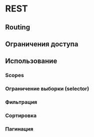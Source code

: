 # REST

## Routing

## Ограничения доступа

## Использование

### Scopes

### Ограничение выборки (selector)

### Фильтрация

### Сортировка

### Пагинация
